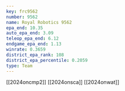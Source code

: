 ```yaml
---
key: frc9562
number: 9562
name: Royal Robotics 9562
epa_end: 10.35
auto_epa_end: 3.09
teleop_epa_end: 6.12
endgame_epa_end: 1.13
winrate: 0.3659
district_epa_rank: 108
district_epa_percentile: 0.2059
type: Team
---
```

[[2024oncmp2]]
[[2024onsca]]
[[2024onwat]]
